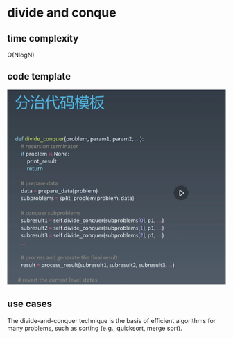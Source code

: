 # divide and conque

## time complexity

O(NlogN)

## code template

![image](img/divide-conque-template.png)

## use cases

The divide-and-conquer technique is the basis of efficient algorithms for many problems, such as sorting (e.g., quicksort, merge sort).


